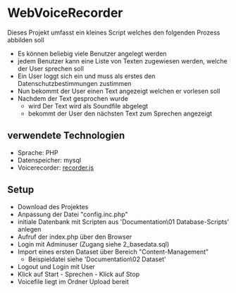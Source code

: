 # WebVoiceRecorder
Dieses Projekt umfasst ein kleines Script welches den folgenden Prozess abbilden soll

- Es können beliebig viele Benutzer angelegt werden
- jedem Benutzer kann eine Liste von Texten zugewiesen werden, welche der User sprechen soll
- Ein User loggt sich ein und muss als erstes den Datenschutzbestimmungen zustimmen
- Nun bekommt der User einen Text angezeigt welchen er vorlesen soll
- Nachdem der Text gesprochen wurde
  - wird Der Text wird als Soundfile abgelegt
  - bekommt der User den nächsten Text zum Sprechen angezeigt

## verwendete Technologien
- Sprache: PHP
- Datenspeicher: mysql
- Voicerecorder: [recorder.js](https://github.com/mattdiamond/Recorderjs)

## Setup
- Download des Projektes
- Anpassung der Datei "config.inc.php"
- initiale Datenbank mit Scripten aus 'Documentation\01 Database-Scripts' anlegen
- Aufruf der index.php über den Browser
- Login mit Adminuser (Zugang siehe 2_basedata.sql)
- Import eines ersten Dataset über Bereich "Content-Management"
  - Beispieldatei siehe 'Documentation\02 Dataset' 
- Logout und Login mit User
- Klick auf Start - Sprechen - Klick auf Stop
- Voicefile liegt im Ordner Upload bereit